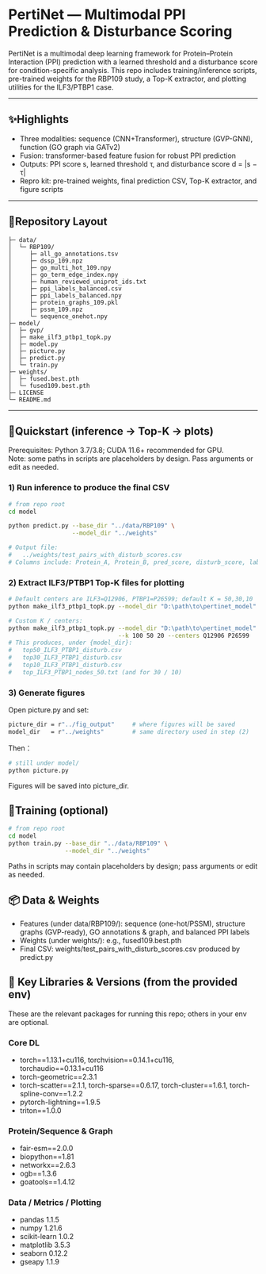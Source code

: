 # PertiNet — Multimodal PPI Prediction & Disturbance Scoring

PertiNet is a multimodal deep learning framework for Protein–Protein Interaction (PPI) prediction with a learned threshold and a disturbance score for condition-specific analysis.
This repo includes training/inference scripts, pre-trained weights for the RBP109 study, a Top-K extractor, and plotting utilities for the ILF3/PTBP1 case.

---

## ✨Highlights

- Three modalities: sequence (CNN+Transformer), structure (GVP-GNN), function (GO graph via GATv2)
- Fusion: transformer-based feature fusion for robust PPI prediction
- Outputs: PPI score s, learned threshold τ, and disturbance score d = |s − τ|
- Repro kit: pre-trained weights, final prediction CSV, Top-K extractor, and figure scripts

---

## 📁Repository Layout 
```text
├─ data/
│  └─ RBP109/
│     ├─ all_go_annotations.tsv
│     ├─ dssp_109.npz
│     ├─ go_multi_hot_109.npy
│     ├─ go_term_edge_index.npy
│     ├─ human_reviewed_uniprot_ids.txt
│     ├─ ppi_labels_balanced.csv
│     ├─ ppi_labels_balanced.npy
│     ├─ protein_graphs_109.pkl
│     ├─ pssm_109.npz
│     └─ sequence_onehot.npy
├─ model/
│  ├─ gvp/
│  ├─ make_ilf3_ptbp1_topk.py
│  ├─ model.py
│  ├─ picture.py
│  ├─ predict.py
│  └─ train.py
├─ weights/
│  ├─ fused.best.pth
│  └─ fused109.best.pth
├─ LICENSE
└─ README.md
```
---

## 🚀Quickstart (inference -> Top-K -> plots)

Prerequisites: Python 3.7/3.8; CUDA 11.6+ recommended for GPU.  
Note: some paths in scripts are placeholders by design. Pass arguments or edit as needed.

### 1) Run inference to produce the final CSV
```bash
# from repo root
cd model

python predict.py --base_dir "../data/RBP109" \
                  --model_dir "../weights"

# Output file:
#   ../weights/test_pairs_with_disturb_scores.csv
# Columns include: Protein_A, Protein_B, pred_score, disturb_score, label, ...
```
### 2) Extract ILF3/PTBP1 Top-K files for plotting
```bash
# Default centers are ILF3=Q12906, PTBP1=P26599; default K = 50,30,10
python make_ilf3_ptbp1_topk.py --model_dir "D:\path\to\pertinet_model"

# Custom K / centers:
python make_ilf3_ptbp1_topk.py --model_dir "D:\path\to\pertinet_model" \
                               --k 100 50 20 --centers Q12906 P26599
# This produces, under {model_dir}:
#   top50_ILF3_PTBP1_disturb.csv
#   top30_ILF3_PTBP1_disturb.csv
#   top10_ILF3_PTBP1_disturb.csv
#   top_ILF3_PTBP1_nodes_50.txt (and for 30 / 10)
```

### 3) Generate figures
Open picture.py and set:
```bash
picture_dir = r"../fig_output"     # where figures will be saved
model_dir   = r"../weights"        # same directory used in step (2)
```
Then：
```bash
# still under model/
python picture.py
```
Figures will be saved into picture_dir.

## 🧪Training (optional)
```bash
# from repo root
cd model
python train.py --base_dir "../data/RBP109" \
                --model_dir "../weights"
```
Paths in scripts may contain placeholders by design; pass arguments or edit as needed.

## 📦 Data & Weights

- Features (under data/RBP109/): sequence (one-hot/PSSM), structure graphs (GVP-ready), GO annotations & graph, and balanced PPI labels
- Weights (under weights/): e.g., fused109.best.pth
- Final CSV: weights/test_pairs_with_disturb_scores.csv produced by predict.py

## 🔧 Key Libraries & Versions (from the provided env)
These are the relevant packages for running this repo; others in your env are optional.
### Core DL
- torch==1.13.1+cu116, torchvision==0.14.1+cu116, torchaudio==0.13.1+cu116
- torch-geometric==2.3.1
- torch-scatter==2.1.1, torch-sparse==0.6.17, torch-cluster==1.6.1, torch-spline-conv==1.2.2
- pytorch-lightning==1.9.5 
- triton==1.0.0

### Protein/Sequence & Graph
- fair-esm==2.0.0 
- biopython==1.81
- networkx==2.6.3
- ogb==1.3.6
- goatools==1.4.12

### Data / Metrics / Plotting
- pandas 1.1.5
- numpy 1.21.6
- scikit-learn 1.0.2
- matplotlib 3.5.3
- seaborn 0.12.2
- gseapy 1.1.9
